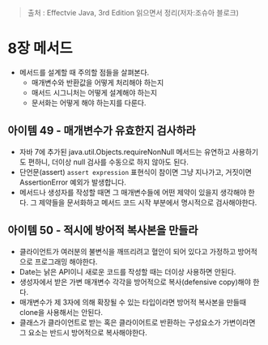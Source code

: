 > 출처 : Effectvie Java, 3rd Edition 읽으면서 정리(저자:조슈아 블로크)  
# 8장 메서드
- 메서드를 설계할 때 주의할 점들을 살펴본다.
    * 매개변수와 반환값을 어떻게 처리해야 하는지
    * 매서드 시그니처는 어떻게 설계해야 하는지
    * 문서화는 어떻게 해야 하는지를 다룬다.
    
## 아이템 49 - 매개변수가 유효한지 검사하라
- 자바 7에 추가된 java.util.Objects.requireNonNull 메서드는 유연하고 사용하기도 편하니, 더이상 null 검사를 수동으로 하지 않아도 된다.
- 단언문(assert) `assert expression` 표현식이 참이면 그냥 지나가고, 거짓이면 AssertionError 예외가 발생합니다.
- 메서드나 생성자를 작성할 때면 그 매개변수들에 어떤 제약이 있을지 생각해야 한다.
  그 제약들을 문서화하고 메서드 코드 시작 부분에서 명시적으로 검사해야한다.

## 아이템 50 - 적시에 방어적 복사본을 만들라
- 클라이언트가 여러분의 불변식을 깨뜨리려고 혈안이 되어 있다고 가정하고 방어적으로 프로그래밍 해야한다.
- Date는 낡은 API이니 새로운 코드를 작성할 때는 더이상 사용하면 안된다.
- 생성자에서 받은 가변 매개변수 각각을 방어적으로 복사(defensive copy)해야 한다.
- 매개변수가 제 3자에 의해 확장될 수 있는 타입이라면 방어적 복사본을 만들때 clone을 사용해서는 안된다.
- 클래스가 클라이언트로 받는 혹은 클라이어트로 반환하는 구성요소가 가변이라면 그 요소는 반드시 방어적으로 복사해야한다.